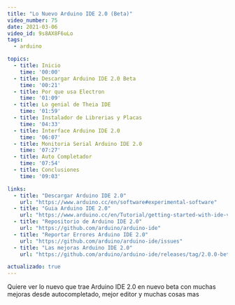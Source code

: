 ```yaml
---
title: "Lo Nuevo Arduino IDE 2.0 (Beta)"
video_number: 75
date: 2021-03-06
video_id: 9s8AX8F6uLo
tags:
  - arduino

topics:
  - title: Inicio
    time: '00:00'
  - title: Descargar Arduino IDE 2.0 Beta
    time: '00:21'
  - title: Por que usa Electron
    time: '01:09'
  - title: Lo genial de Theia IDE
    time: '01:59'
  - title: Instalador de Librerias y Placas
    time: '04:33'
  - title: Interface Arduino IDE 2.0
    time: '06:07'
  - title: Monitoria Serial Arduino IDE 2.0
    time: '07:27'
  - title: Auto Completador
    time: '07:54'
  - title: Conclusiones
    time: '09:03'

links:
  - title: "Descargar Arduino IDE 2.0"
    url: "https://www.arduino.cc/en/software#experimental-software"
  - title: "Guia Arduino IDE 2.0"
    url: "https://www.arduino.cc/en/Tutorial/getting-started-with-ide-v2"
  - title: "Repositorio de Arduino IDE 2.0"
    url: "https://github.com/arduino/arduino-ide"
  - title: "Reportar Errores Arduino IDE 2.0"
    url: "https://github.com/arduino/arduino-ide/issues"
  - title: "Las mejoras Arduino IDE 2.0"
    url: "https://github.com/arduino/arduino-ide/releases/tag/2.0.0-beta.3"

actualizado: true
---
```


Quiere ver lo nuevo que trae Arduino IDE 2.0 en nuevo beta con muchas mejoras desde autocompletado, mejor editor y muchas cosas mas
